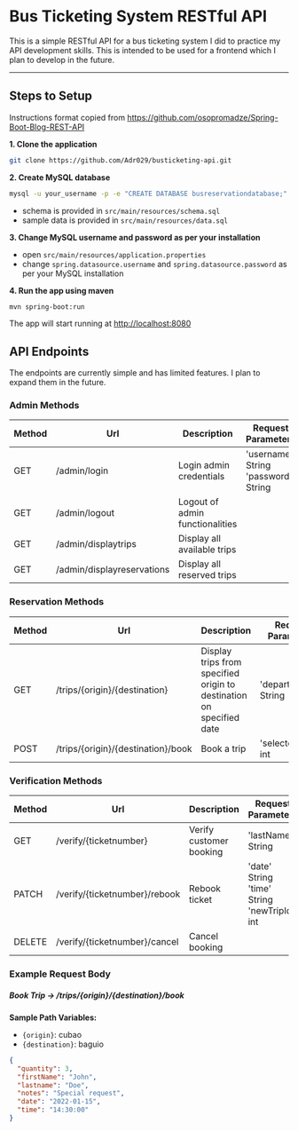 # Bus Ticketing System RESTful API

This is a simple RESTful API for a bus ticketing system I did to practice my API development skills. This is intended to be used for a frontend which I plan to develop in the future.

---

## Steps to Setup
Instructions format copied from https://github.com/osopromadze/Spring-Boot-Blog-REST-API

**1. Clone the application**

```bash
git clone https://github.com/Adr029/busticketing-api.git
```

**2. Create MySQL database**
```bash
mysql -u your_username -p -e "CREATE DATABASE busreservationdatabase;"
```
- schema is provided in `src/main/resources/schema.sql`
- sample data is provided in `src/main/resources/data.sql`


**3. Change MySQL username and password as per your installation**

+ open `src/main/resources/application.properties`
+ change `spring.datasource.username` and `spring.datasource.password` as per your MySQL installation

**4. Run the app using maven**

```bash
mvn spring-boot:run
```
The app will start running at <http://localhost:8080>

## API Endpoints

The endpoints are currently simple and has limited features. I plan to expand them in the future.


### Admin Methods

| Method | Url | Description | Request Parameters|
| ------ | --- | ---------- | -----------------|
| GET  | /admin/login | Login admin credentials | 'username' String <br> 'password' String
| GET  | /admin/logout | Logout of admin functionalities | 
| GET  | /admin/displaytrips | Display all available trips | 
| GET  | /admin/displayreservations | Display all reserved trips | 


### Reservation Methods

| Method | Url | Description | Request Parameters| Request Body |
| ------ | --- | ---------- | -----------------| ---------------|
| GET  | /trips/{origin}/{destination} | Display trips from specified origin to destination on specified date | 'departureDate' String |
| POST | /trips/{origin}/{destination}/book | Book a trip | 'selectedTrip' int | [JSON](#booktrip)


### Verification Methods

| Method | Url | Description | Request Parameters| Request Body |
| ------ | --- | ---------- | -----------------| ---------------|
| GET  | /verify/{ticketnumber} | Verify customer booking | 'lastName' String |
| PATCH | /verify/{ticketnumber}/rebook | Rebook ticket| 'date' String  <br>'time' String <br>'newTripId' int | 
| DELETE | /verify/{ticketnumber}/cancel | Cancel booking|  

### Example Request Body

##### <a id="booktrip">Book Trip -> /trips/{origin}/{destination}/book</a>

**Sample Path Variables:**
- `{origin}`: cubao
- `{destination}`: baguio
```json
{
  "quantity": 3,
  "firstName": "John",
  "lastname": "Doe",
  "notes": "Special request",
  "date": "2022-01-15",
  "time": "14:30:00"
}

```

